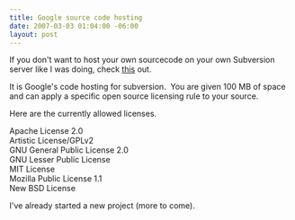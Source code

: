 ```yaml
---
title: Google source code hosting
date: 2007-03-03 01:04:00 -06:00
layout: post
---
```


If you don't want to host your own sourcecode on your own Subversion server like I was doing, check [this](http://code.google.com/hosting/) out.

It is Google's code hosting for subversion.  You are given 100 MB of space and can apply a specific open source licensing rule to your source.

Here are the currently allowed licenses.

Apache License 2.0  
Artistic License/GPLv2  
GNU General Public License 2.0  
GNU Lesser Public License  
MIT License  
Mozilla Public License 1.1  
New BSD License

I've already started a new project (more to come).